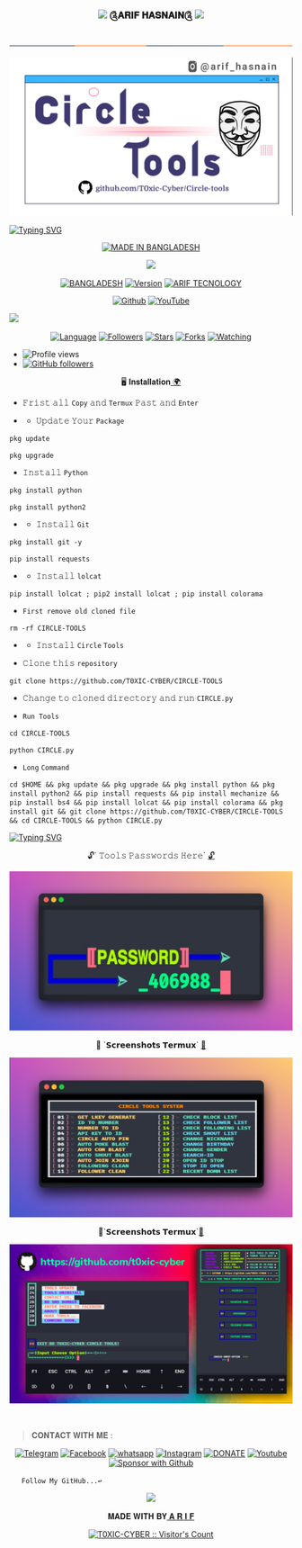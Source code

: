
<h3 align="center">
  <img src="https://emoji.discord.st/emojis/768b108d-274f-4f44-a634-8477b16efce7.gif" width="30">
 ༊𝐀𝐑𝐈𝐅 𝐇𝐀𝐒𝐍𝐀𝐈𝐍༊ 
  <img src="https://emoji.discord.st/emojis/768b108d-274f-4f44-a634-8477b16efce7.gif" width="30">
</h3>

<img align="center" alt="line" src="https://github.com/DalpatRathore/dalpatrathore/blob/main/assets/images/line-1.svg">

<p align="center">
    <img src=".THBD/Banner.png">
</p>

[![Typing SVG](https://readme-typing-svg.herokuapp.com?size=30&color=02FFA2&lines=+%F0%9F%A5%B0%F0%9D%90%8C%F0%9D%90%91+%F0%9D%90%80%F0%9D%90%91%F0%9D%90%88%F0%9D%90%85+%F0%9D%90%87%F0%9D%90%80%F0%9D%90%92%F0%9D%90%8D%F0%9D%90%80%F0%9D%90%88%F0%9D%90%8D+%F0%9F%A5%B0+++%3B+++%F0%9F%91%BD+++%F0%9D%90%88%F0%9D%90%93%F0%9D%90%92+%F0%9D%90%81%F0%9D%90%91%F0%9D%90%80%F0%9D%90%8D%F0%9D%90%83++%F0%9F%91%BD++++%3B)](https://git.io/typing-svg)

<p align="center">
<a href="https://instagram.com/mohammad_arif_hasnain/"><img title="MADE IN BANGLADESH" src="https://img.shields.io/badge/MADE%20IN-BANGLADESH-SCRIPT?colorA=%23ff899&colorB=%23017e41&colorC=%2FF000&style=for-the-badge"></a>
</p>
<p align="center">
  <img src="https://img.shields.io/badge/Author-Arif--Hasnain--Misvah-cyan?style=flat-square">
<p align="center">
<a href="https://instagram.com/mohammad_arif_hasnain"><img title="BANGLADESH" src="https://img.shields.io/badge/TOOLS-CIRCLE-green.svg"></a>
<a href="https://youtube.com/channel/UCZZqPRa6GkB4prE3pgynW5w"><img title="Version" src="https://img.shields.io/badge/Version-4.0.4-green.svg?style=flat-square"></a>
<a href="https://youtube.com/channel/UCZZqPRa6GkB4prE3pgynW5w"><img title="ARIF TECNOLOGY" src="https://img.shields.io/badge/MAINTAINED%3F-YES-green.svg"></a>
</p>

<p align="center">
<a href="https://github.com/T0XIC-CYBER"><img title="Github" src="https://img.shields.io/badge/CIRCLE-TOOLS-brightgreen?style=for-the-badge&logo=github"></a>
<a href="https://youtube.com/channel/UCZZqPRa6GkB4prE3pgynW5w"><img title="YouTube" src="https://img.shields.io/badge/YouTube-ARIF TECNOLOGY-1f425f?style=for-the-badge&logo=Youtube"></a>
</p>
<img src="https://img.shields.io/badge/Written%20In-Python-cyan?style=flat-square">
</p>
<p align="center">
<a href="https://github.com/T0XIC-CYBER"><img title="Language" src="https://img.shields.io/badge/Made%20With-Python-1f425f.svg?v=103"></a>
<a href="https://github.com/T0XIC-CYBER"><img title="Followers" src="https://img.shields.io/github/followers/T0XIC-CYBER?color=cyan&style=flat-square"></a>
<a href="https://github.com/T0XIC-CYBER"><img title="Stars" src="https://img.shields.io/github/stars/T0XIC-CYBER/CIRCLE-TOOLS?color=cyan&style=flat-square"></a>
<a href="https://github.com/T0XIC-CYBER"><img title="Forks" src="https://img.shields.io/github/forks/T0XIC-CYBER/CIRCLE-TOOLS?color=cyan&style=flat-square"></a>
<a href="https://github.com/T0XIC-CYBER"><img title="Watching" src="https://img.shields.io/github/watchers/T0XIC-CYBER/CIRCLE-TOOLS?label=Watchers&color=cyan&style=flat-square"></a>

- ![Profile views](https://gpvc.arturio.dev/T0XIC-CYBER)
- [![GitHub followers](https://img.shields.io/github/followers/T0XIC-CYBER.svg?style=social&label=Follow&maxAge=0090900)](https://github.com/T0XIC-CYBER?tab=followers)


<p align="center">🖥️ 𝐈𝐧𝐬𝐭𝐚𝐥𝐥𝐚𝐭𝐢𝐨𝐧<a href="https://www.facebook.com/ArifHasNaiN.official"> 🌍</a> </p>
 
- 𝙵𝚛𝚒𝚜𝚝 𝚊𝚕𝚕 `𝙲𝚘𝚙𝚢` 𝚊𝚗𝚍 `𝚃𝚎𝚛𝚖𝚞𝚡` 𝙿𝚊𝚜𝚝 𝚊𝚗𝚍 ` 𝙴𝚗𝚝𝚎𝚛 `


- - 𝚄𝚙𝚍𝚊𝚝𝚎 𝚈𝚘𝚞𝚛 `𝙿𝚊𝚌𝚔𝚊𝚐𝚎`

```
pkg update 
```
```
pkg upgrade 
```
- 𝙸𝚗𝚜𝚝𝚊𝚕𝚕 `𝙿𝚢𝚝𝚑𝚘𝚗`

```
pkg install python
```
```
pkg install python2
```
- - 𝙸𝚗𝚜𝚝𝚊𝚕𝚕 `𝙶𝚒𝚝`
```
pkg install git -y
```
```
pip install requests
```
- - 𝙸𝚗𝚜𝚝𝚊𝚕𝚕 `𝚕𝚘𝚕𝚌𝚊𝚝`

```
pip install lolcat ; pip2 install lolcat ; pip install colorama
```

- `𝙵𝚒𝚛𝚜𝚝 𝚛𝚎𝚖𝚘𝚟𝚎 𝚘𝚕𝚍 𝚌𝚕𝚘𝚗𝚎𝚍 𝚏𝚒𝚕𝚎`
```
rm -rf CIRCLE-TOOLS
```
- - 𝙸𝚗𝚜𝚝𝚊𝚕𝚕 `𝙲𝚒𝚛𝚌𝚕𝚎` `𝚃𝚘𝚘𝚕𝚜`

- 𝙲𝚕𝚘𝚗𝚎 𝚝𝚑𝚒𝚜 `𝚛𝚎𝚙𝚘𝚜𝚒𝚝𝚘𝚛𝚢`
```
git clone https://github.com/T0XIC-CYBER/CIRCLE-TOOLS
```
- 𝙲𝚑𝚊𝚗𝚐𝚎 𝚝𝚘 𝚌𝚕𝚘𝚗𝚎𝚍 𝚍𝚒𝚛𝚎𝚌𝚝𝚘𝚛𝚢 𝚊𝚗𝚍 𝚛𝚞𝚗 `CIRCLE.py`

- ``𝚁𝚞𝚗 𝚃𝚘𝚘𝚕𝚜``
```
cd CIRCLE-TOOLS
```
```
python CIRCLE.py
```
- `𝙻𝚘𝚗𝚐` `𝙲𝚘𝚖𝚖𝚊𝚗𝚍`
```
cd $HOME && pkg update && pkg upgrade && pkg install python && pkg install python2 && pip install requests && pip install mechanize && pip install bs4 && pip install lolcat && pip install colorama && pkg install git && git clone https://github.com/T0XIC-CYBER/CIRCLE-TOOLS && cd CIRCLE-TOOLS && python CIRCLE.py
```


[![Typing SVG](https://readme-typing-svg.herokuapp.com?size=30&color=1305FF&lines=+%F0%9D%97%9B%F0%9D%97%98%F0%9D%97%9F%F0%9D%97%9F%F0%9D%97%A2+%F0%9D%97%A6%F0%9D%97%9C%F0%9D%97%A5+%F0%9D%97%AA%F0%9D%97%98%F0%9D%97%9F%F0%9D%97%96%F0%9D%97%A2%F0%9D%97%A0%F0%9D%97%98+%F0%9D%97%A7%F0%9D%97%A2+%3B+++%F0%9D%97%A0%F0%9D%97%AC+%F0%9D%97%9A%F0%9D%97%9C%F0%9D%97%A7%F0%9D%97%9B%F0%9D%97%A8%F0%9D%97%95+%F0%9D%97%A3%F0%9D%97%A5%F0%9D%97%A2%F0%9D%97%99%F0%9D%97%9C%F0%9D%97%9F%F0%9D%97%98++%F0%9F%92%9C+%3B++++++%F0%9D%97%A3%F0%9D%97%9F%F0%9D%97%98%F0%9D%97%94%F0%9D%97%A6%F0%9D%97%98+%F0%9D%97%99%F0%9D%97%A2%F0%9D%97%9F%F0%9D%97%9F%F0%9D%97%A2%F0%9D%97%AA+%F0%9D%97%A0%F0%9D%97%98+++%F0%9F%A4%9F+%3B)](https://git.io/typing-svg)

<p align="center">🔓` 𝚃𝚘𝚘𝚕𝚜 𝙿𝚊𝚜𝚜𝚠𝚘𝚛𝚍𝚜 𝙷𝚎𝚛𝚎` <a href="https://www.facebook.com/ArifHasNaiN.official">🔓</a> </p>

<p align="center">
    <img src=".THBD/Pass.png">
</p>

<p align="center">📸 `𝗦𝗰𝗿𝗲𝗲𝗻𝘀𝗵𝗼𝘁𝘀 𝗧𝗲𝗿𝗺𝘂𝘅` <a href="https://www.facebook.com/ArifHasNaiN.official">📸</a> </p>

<p align="center">
    <img src=".THBD/Logo.png">
</p>

<p align="center">📸`𝗦𝗰𝗿𝗲𝗲𝗻𝘀𝗵𝗼𝘁𝘀 𝗧𝗲𝗿𝗺𝘂𝘅`<a href="https://www.facebook.com/ArifHasNaiN.official">📸</a> </p>

<p align="center">
    <img src=".THBD/Screenshot1.png">
</p>


<br>

> 𝐂𝐎𝐍𝐓𝐀𝐂𝐓 𝐖𝐈𝐓𝐇 𝐌𝐄 :

<p align="left">

<p align="center">
<a href="https://grabify.link/SLCVU3"><img title="Telegram" src="https://img.shields.io/badge/Telegram-black?style=for-the-badge&logo=Telegram"></a>
<a href="https://www.facebook.com/ArifHasNaiN.official"><img title="Facebook" src="https://img.shields.io/badge/Facebook-black?style=for-the-badge&logo=Facebook"></a>
<a href="https://wa.me/+8801612406988"><img title="whatsapp" src="https://img.shields.io/badge/WHATSAPP-%2325D366.svg?&style=for-the-badge&logo=whatsapp&logoColor=white"></a>
<a href="https://www.instagram.com/mohammad_arif_hasnain/"><img title="Instagram" src="https://img.shields.io/badge/instagram-%23E4405F.svg?&style=for-the-badge&logo=instagram&logoColor=white"></a>
<a href="https://www.instamojo.com/@deepanshunarwal/"><img title="DONATE" src="https://img.shields.io/badge/DONATE-lightgrey?style=for-the-badge&logo=Google-pay"></a>
<a href="https://www.youtube.com/channel/UCZZqPRa6GkB4prE3pgynW5w?sub_confirmation=1"><img alt="Youtube" title="Youtube" src="https://img.shields.io/badge/-Subscribe-red?style=for-the-badge&logo=youtube&logoColor=white"/></a>
<a href="https://github.com/sponsors/DenverCoder1"><img alt="Sponsor with Github" title="Sponsor with Github" src="https://img.shields.io/badge/-Sponsor-ea4aaa?style=for-the-badge&logo=github&logoColor=white"/></a>
</p>


```    Follow My GitHub...↩️   ```

<p align="center"><img src="https://raw.githubusercontent.com/catppuccin/catppuccin/main/assets/footers/gray0_ctp_on_line.svg?sanitize=true" /></p>



<p align="center">𝐌𝐀𝐃𝐄 𝐖𝐈𝐓𝐇 𝐁𝐘<a href="https://www.facebook.com/ArifHasNaiN.official"> 𝐀 𝐑 𝐈 𝐅</a> </p>



<div align="center">
<a href="https://gist.github.com/T0XIC-CYBER"><img src="https://profile-counter.glitch.me/{T0XIC-CYBER}/count.svg" alt="T0XIC-CYBER :: Visitor's Count" /></a>
</div>

